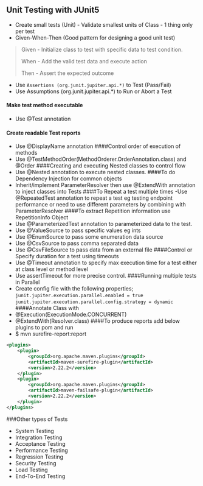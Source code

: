 ## Unit Testing with JUnit5

- Create small tests (Unit) - Validate smallest units of Class - 1 thing only per test
- Given-When-Then (Good pattern for designing a good unit test)
> Given - Initialize class to test with specific data to test condition.
>
> When - Add the valid test data and execute action
>
> Then - Assert the expected outcome
 
- Use <code>Assertions (org.junit.jupiter.api.*)</code> to Test (Pass/Fail)
- Use Assumptions (org.junit.jupiter.api.*) to Run or Abort a Test
#### Make test method executable
- Use @Test annotation 
#### Create readable Test reports
- Use @DisplayName annotation 
####Control order of execution of methods
- Use @TestMethodOrder(MethodOrderer.OrderAnnotation.class) and @Order
####Creating and executing Nested classes to control flow
- Use @Nested annotation to execute nested classes.
####To do Dependency Injection for common objects
- Inherit/implement ParameterResolver then use @ExtendWith annotation to inject classes into Tests
####To Repeat a test multiple times
-Use @RepeatedTest annotation to repeat a test eg testing endpoint performance or need to use different parameters by combining with ParameterResolver
####To extract Repetition information use RepetitionInfo Object
- Use @ParameterizedTest annotation to parameterized data to the test.
- Use @ValueSource to pass specific values eg ints
- Use @EnumSource to pass some enumeration data source
- Use @CsvSource to pass comma separated data
- Use @CsvFileSource to pass data from an external file
####Control or Specify duration for a test using timeouts
- Use @Timeout annotation to specify max execution time for a test either at class level or method level
- Use assertTimeout for more precise control.
####Running multiple tests in Parallel
- Create config file with the following properties;
```junit.jupiter.execution.parallel.enabled = true```
```junit.jupiter.execution.parallel.config.strategy = dynamic```
####Annotate Class with
- @Execution(ExecutionMode.CONCURRENT)
- @ExtendWith(Resolver.class)
####To produce reports add below plugins to pom and run 
- $ mvn surefire-report:report
```xml
<plugins>
    <plugin>
        <groupId>org.apache.maven.plugins</groupId>
        <artifactId>maven-surefire-plugin</artifactId>
        <version>2.22.2</version>
    </plugin>
    <plugin>
        <groupId>org.apache.maven.plugins</groupId>
        <artifactId>maven-failsafe-plugin</artifactId>
        <version>2.22.2</version>
    </plugin>
</plugins>
```
###Other types of Tests
- System Testing
- Integration Testing
- Acceptance Testing
- Performance Testing
- Regression Testing
- Security Testing
- Load Testing
- End-To-End Testing
